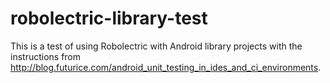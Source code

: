 robolectric-library-test
========================

This is a test of using Robolectric with Android library projects with the instructions from http://blog.futurice.com/android_unit_testing_in_ides_and_ci_environments.
